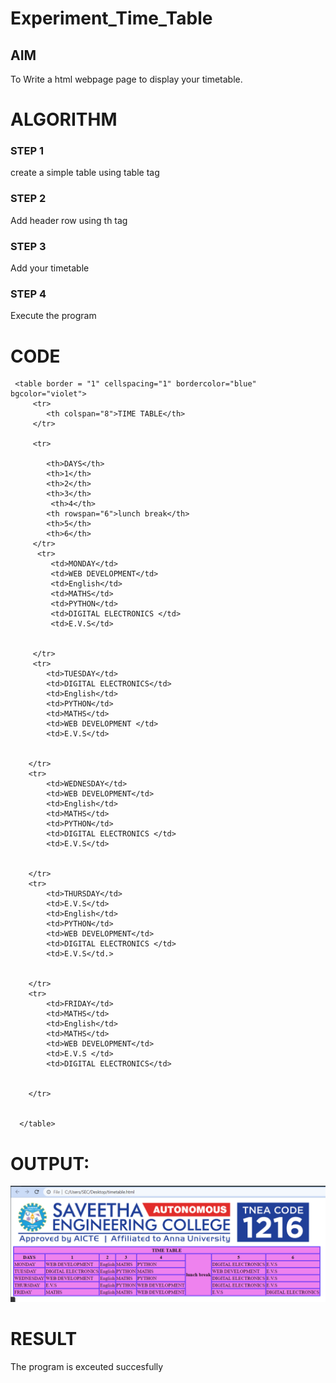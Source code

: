 # Experiment_Time_Table

## AIM
To Write a html webpage page to display your timetable.

# ALGORITHM
### STEP 1
create a simple table using table tag
### STEP 2
Add header row using th tag
### STEP 3
Add your timetable
### STEP 4
Execute the program

# CODE
<!DOCTYPE html>
<html>

   <head>
      <title>TIME TABLE</title>
   </head>
	
   <body>
     
     <table border = "1" cellspacing="1" bordercolor="blue" bgcolor="violet">
         <tr>
            <th colspan="8">TIME TABLE</th>
         </tr>
         
         <tr>

            <th>DAYS</th>
            <th>1</th>
            <th>2</th>
            <th>3</th>
             <th>4</th>
            <th rowspan="6">lunch break</th>
            <th>5</th>
            <th>6</th>
         </tr>
          <tr>
             <td>MONDAY</td>
             <td>WEB DEVELOPMENT</td>
             <td>English</td>
             <td>MATHS</td>
             <td>PYTHON</td>
             <td>DIGITAL ELECTRONICS </td>
             <td>E.V.S</td>
             
    
         </tr>
         <tr>
            <td>TUESDAY</td>
            <td>DIGITAL ELECTRONICS</td>
            <td>English</td>
            <td>PYTHON</td>
            <td>MATHS</td>
            <td>WEB DEVELOPMENT </td>
            <td>E.V.S</td>
            
   
        </tr>
        <tr>
            <td>WEDNESDAY</td>
            <td>WEB DEVELOPMENT</td>
            <td>English</td>
            <td>MATHS</td>
            <td>PYTHON</td>
            <td>DIGITAL ELECTRONICS </td>
            <td>E.V.S</td>
            
   
        </tr>
        <tr>
            <td>THURSDAY</td>
            <td>E.V.S</td>
            <td>English</td>
            <td>PYTHON</td>
            <td>WEB DEVELOPMENT</td>
            <td>DIGITAL ELECTRONICS </td>
            <td>E.V.S</td.>
            
   
        </tr>
        <tr>
            <td>FRIDAY</td>
            <td>MATHS</td>
            <td>English</td>
            <td>MATHS</td>
            <td>WEB DEVELOPMENT</td>
            <td>E.V.S </td>
            <td>DIGITAL ELECTRONICS</td>
            
   
        </tr>
  
         
      </table>
      
   </body>
</html>


# OUTPUT:
![](kamalesh.png)

 # RESULT
  The program is exceuted succesfully





